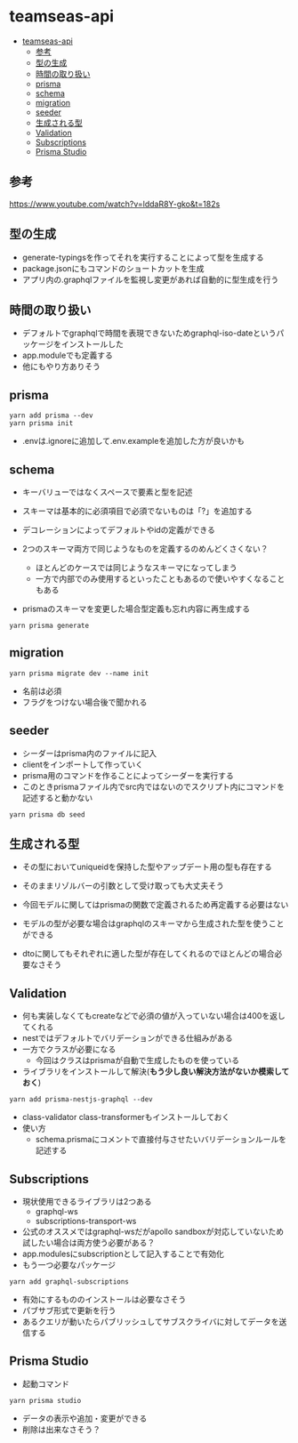 # teamseas-api

- [teamseas-api](#teamseas-api)
  - [参考](#参考)
  - [型の生成](#型の生成)
  - [時間の取り扱い](#時間の取り扱い)
  - [prisma](#prisma)
  - [schema](#schema)
  - [migration](#migration)
  - [seeder](#seeder)
  - [生成される型](#生成される型)
  - [Validation](#validation)
  - [Subscriptions](#subscriptions)
  - [Prisma Studio](#prisma-studio)



## 参考
https://www.youtube.com/watch?v=lddaR8Y-gko&t=182s



## 型の生成
- generate-typingsを作ってそれを実行することによって型を生成する
- package.jsonにもコマンドのショートカットを生成
- アプリ内の.graphqlファイルを監視し変更があれば自動的に型生成を行う



## 時間の取り扱い
- デフォルトでgraphqlで時間を表現できないためgraphql-iso-dateというパッケージをインストールした
- app.moduleでも定義する
- 他にもやり方ありそう



## prisma
```shell
yarn add prisma --dev
yarn prisma init
```

- .envは.ignoreに追加して.env.exampleを追加した方が良いかも



## schema
- キーバリューではなくスペースで要素と型を記述
- スキーマは基本的に必須項目で必須でないものは「?」を追加する
- デコレーションによってデフォルトやidの定義ができる

- 2つのスキーマ両方で同じようなものを定義するのめんどくさくない？
  - ほとんどのケースでは同じようなスキーマになってしまう
  - 一方で内部でのみ使用するといったこともあるので使いやすくなることもある
- prismaのスキーマを変更した場合型定義も忘れ内容に再生成する
```shell
yarn prisma generate
```


## migration
```shell
yarn prisma migrate dev --name init
```
- 名前は必須
- フラグをつけない場合後で聞かれる



## seeder
- シーダーはprisma内のファイルに記入
- clientをインポートして作っていく
- prisma用のコマンドを作ることによってシーダーを実行する
- このときprismaファイル内でsrc内ではないのでスクリプト内にコマンドを記述すると動かない

```shell
yarn prisma db seed
```



## 生成される型
- その型においてuniqueidを保持した型やアップデート用の型も存在する
- そのままリゾルバーの引数として受け取っても大丈夫そう
  
- 今回モデルに関してはprismaの関数で定義されるため再定義する必要はない
- モデルの型が必要な場合はgraphqlのスキーマから生成された型を使うことができる
- dtoに関してもそれぞれに適した型が存在してくれるのでほとんどの場合必要なさそう



## Validation
- 何も実装しなくてもcreateなどで必須の値が入っていない場合は400を返してくれる
- nestではデフォルトでバリデーションができる仕組みがある
- 一方でクラスが必要になる
  - 今回はクラスはprismaが自動で生成したものを使っている
- ライブラリをインストールして解決(**もう少し良い解決方法がないか模索しておく**)
```shell
yarn add prisma-nestjs-graphql --dev
```
- class-validator class-transformerもインストールしておく
- 使い方
  - schema.prismaにコメントで直接付与させたいバリデーションルールを記述する



## Subscriptions
- 現状使用できるライブラリは2つある
  - graphql-ws
  - subscriptions-transport-ws
- 公式のオススメではgraphql-wsだがapollo sandboxが対応していないため試したい場合は両方使う必要がある？
- app.modulesにsubscriptionとして記入することで有効化
- もう一つ必要なパッケージ
```shell
yarn add graphql-subscriptions
```
- 有効にするもののインストールは必要なさそう
- パブサブ形式で更新を行う
- あるクエリが動いたらパブリッシュしてサブスクライバに対してデータを送信する



## Prisma Studio
- 起動コマンド
```shell
yarn prisma studio
```  

- データの表示や追加・変更ができる
- 削除は出来なさそう？
